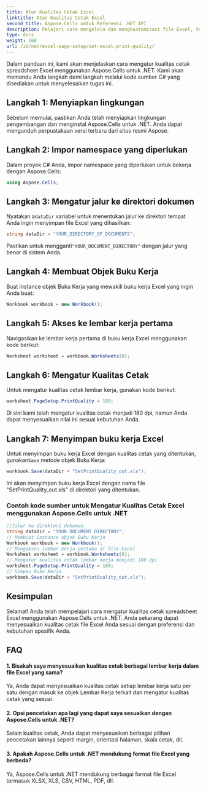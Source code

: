```yaml
---
title: Atur Kualitas Cetak Excel
linktitle: Atur Kualitas Cetak Excel
second_title: Aspose.Cells untuk Referensi .NET API
description: Pelajari cara mengelola dan mengkustomisasi file Excel, termasuk opsi pencetakan menggunakan Aspose.Cells untuk .NET.
type: docs
weight: 160
url: /id/net/excel-page-setup/set-excel-print-quality/
---
```

Dalam panduan ini, kami akan menjelaskan cara mengatur kualitas cetak spreadsheet Excel menggunakan Aspose.Cells untuk .NET. Kami akan memandu Anda langkah demi langkah melalui kode sumber C# yang disediakan untuk menyelesaikan tugas ini.

## Langkah 1: Menyiapkan lingkungan

Sebelum memulai, pastikan Anda telah menyiapkan lingkungan pengembangan dan menginstal Aspose.Cells untuk .NET. Anda dapat mengunduh perpustakaan versi terbaru dari situs resmi Aspose.

## Langkah 2: Impor namespace yang diperlukan

Dalam proyek C# Anda, impor namespace yang diperlukan untuk bekerja dengan Aspose.Cells:

```csharp
using Aspose.Cells;
```

## Langkah 3: Mengatur jalur ke direktori dokumen

 Nyatakan a`dataDir` variabel untuk menentukan jalur ke direktori tempat Anda ingin menyimpan file Excel yang dihasilkan:

```csharp
string dataDir = "YOUR_DIRECTORY_OF_DOCUMENTS";
```

 Pastikan untuk mengganti`"YOUR_DOCUMENT_DIRECTORY"` dengan jalur yang benar di sistem Anda.

## Langkah 4: Membuat Objek Buku Kerja

Buat instance objek Buku Kerja yang mewakili buku kerja Excel yang ingin Anda buat:

```csharp
Workbook workbook = new Workbook();
```

## Langkah 5: Akses ke lembar kerja pertama

Navigasikan ke lembar kerja pertama di buku kerja Excel menggunakan kode berikut:

```csharp
Worksheet worksheet = workbook.Worksheets[0];
```

## Langkah 6: Mengatur Kualitas Cetak

Untuk mengatur kualitas cetak lembar kerja, gunakan kode berikut:

```csharp
worksheet.PageSetup.PrintQuality = 180;
```

Di sini kami telah mengatur kualitas cetak menjadi 180 dpi, namun Anda dapat menyesuaikan nilai ini sesuai kebutuhan Anda.

## Langkah 7: Menyimpan buku kerja Excel

 Untuk menyimpan buku kerja Excel dengan kualitas cetak yang ditentukan, gunakan`Save` metode objek Buku Kerja:

```csharp
workbook.Save(dataDir + "SetPrintQuality_out.xls");
```

Ini akan menyimpan buku kerja Excel dengan nama file "SetPrintQuality_out.xls" di direktori yang ditentukan.

### Contoh kode sumber untuk Mengatur Kualitas Cetak Excel menggunakan Aspose.Cells untuk .NET 
```csharp
//Jalur ke direktori dokumen.
string dataDir = "YOUR DOCUMENT DIRECTORY";
// Membuat instance objek Buku Kerja
Workbook workbook = new Workbook();
// Mengakses lembar kerja pertama di file Excel
Worksheet worksheet = workbook.Worksheets[0];
// Mengatur kualitas cetak lembar kerja menjadi 180 dpi
worksheet.PageSetup.PrintQuality = 180;
// Simpan Buku Kerja.
workbook.Save(dataDir + "SetPrintQuality_out.xls");
```

## Kesimpulan

Selamat! Anda telah mempelajari cara mengatur kualitas cetak spreadsheet Excel menggunakan Aspose.Cells untuk .NET. Anda sekarang dapat menyesuaikan kualitas cetak file Excel Anda sesuai dengan preferensi dan kebutuhan spesifik Anda.

## FAQ


#### 1. Bisakah saya menyesuaikan kualitas cetak berbagai lembar kerja dalam file Excel yang sama?

Ya, Anda dapat menyesuaikan kualitas cetak setiap lembar kerja satu per satu dengan masuk ke objek Lembar Kerja terkait dan mengatur kualitas cetak yang sesuai.

#### 2. Opsi pencetakan apa lagi yang dapat saya sesuaikan dengan Aspose.Cells untuk .NET?

Selain kualitas cetak, Anda dapat menyesuaikan berbagai pilihan pencetakan lainnya seperti margin, orientasi halaman, skala cetak, dll.

#### 3. Apakah Aspose.Cells untuk .NET mendukung format file Excel yang berbeda?

Ya, Aspose.Cells untuk .NET mendukung berbagai format file Excel termasuk XLSX, XLS, CSV, HTML, PDF, dll.